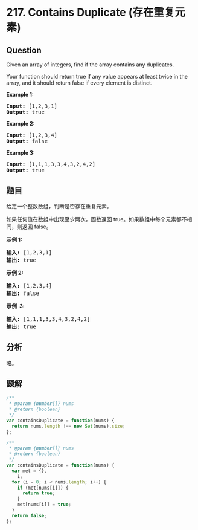 # 217. Contains Duplicate (存在重复元素)

## Question

Given an array of integers, find if the array contains any duplicates.

Your function should return true if any value appears at least twice in the array, and it should return false if every element is distinct.

**Example 1:**

<pre><strong>Input:</strong> [1,2,3,1]
<strong>Output:</strong> true</pre>

**Example 2:**

<pre><strong>Input: </strong>[1,2,3,4]
<strong>Output:</strong> false</pre>

**Example 3:**

<pre><strong>Input: </strong>[1,1,1,3,3,4,3,2,4,2]
<strong>Output:</strong> true</pre>

## 题目

给定一个整数数组，判断是否存在重复元素。

如果任何值在数组中出现至少两次，函数返回 true。如果数组中每个元素都不相同，则返回 false。

**示例 1:**

<pre><strong>输入:</strong> [1,2,3,1]
<strong>输出:</strong> true</pre>

**示例 2:**

<pre><strong>输入: </strong>[1,2,3,4]
<strong>输出:</strong> false</pre>

**示例  3:**

<pre><strong>输入: </strong>[1,1,1,3,3,4,3,2,4,2]
<strong>输出:</strong> true</pre>

## 分析

略。

## 题解

```javascript
/**
 * @param {number[]} nums
 * @return {boolean}
 */
var containsDuplicate = function(nums) {
  return nums.length !== new Set(nums).size;
};
```

```javascript
/**
 * @param {number[]} nums
 * @return {boolean}
 */
var containsDuplicate = function(nums) {
  var met = {},
    i;
  for (i = 0; i < nums.length; i++) {
    if (met[nums[i]]) {
      return true;
    }
    met[nums[i]] = true;
  }
  return false;
};
```

